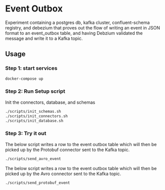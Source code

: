 # Event Outbox

Experiment containing a postgres db, kafka cluster, confluent-schema registry, and debezium that proves out the flow of
writing an event in JSON format to an event_outbox table, and having Debzium validated the message and write it to a Kafka topic.

## Usage

### Step 1: start services

```bash
docker-compose up
```

### Step 2: Run Setup script

Init the connectors, database, and schemas

```zsh
./scripts/init_schemas.sh
./scripts/init_connectors.sh
./scripts/init_database.sh
```

### Step 3: Try it out

The below script writes a row to the event outbox table which will then be picked up by the Protobuf connector sent to the Kafka topic.

```zsh
./scripts/send_avro_event
```

The below script writes a row to the event outbox table which will then be picked up by the Avro connector sent to the Kafka topic.

```zsh
./scripts/send_protobuf_event
```
